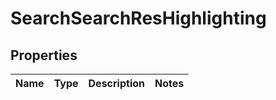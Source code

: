 # SearchSearchResHighlighting

## Properties
Name | Type | Description | Notes
------------ | ------------- | ------------- | -------------
